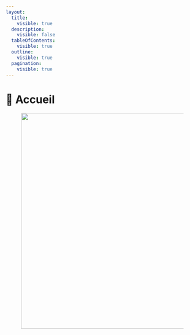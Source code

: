 ```yaml
---
layout:
  title:
    visible: true
  description:
    visible: false
  tableOfContents:
    visible: true
  outline:
    visible: true
  pagination:
    visible: true
---
```


# 🏢 Accueil

<figure><img src=".gitbook/assets/DALL·E 2024-07-15 19.26.09 - Create a professional logo for &#x27;Los Galactique RP&#x27; reflecting a galactic and futuristic ambiance, evoking space, stars, and science fiction. Use color.webp" alt="" width="563"><figcaption></figcaption></figure>

